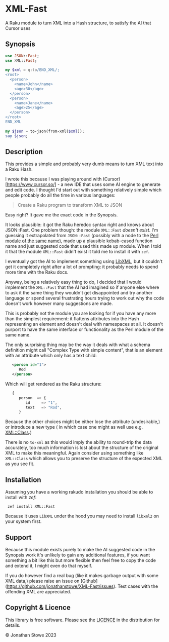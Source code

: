 # XML-Fast

A Raku module to turn XML into a Hash structure, to satisfy the AI that Cursor uses

## Synopsis

```raku
use JSON::Fast;
use XML::Fast;
￼
my $xml = q:to/END_XML/;
<root>
  <person>
    <name>John</name>
    <age>30</age>
  </person>
  <person>
    <name>Jane</name>
    <age>25</age>
  </person>
</root>
END_XML
￼
my $json = to-json(from-xml($xml));
say $json;
```

## Description

This provides a simple and probably very dumb means to turn XML text into a Raku Hash.

I wrote this because I was playing around with (Cursor)[https://www.cursor.so/] - a new IDE that uses some AI engine to generate and edit code.  I thought I'd start out with something relatively simple which people probably do all the time in various languages:

> Create a Raku program to transform XML to JSON

Easy right?  It gave me the exact code in the Synopsis.

It looks plausible: it got the Raku heredoc syntax right and knows about JSON::Fast.  One problem though: the module `XML::Fast` *doesn't exist*.  I'm guessing it extrapolated from `JSON::Fast` (possibly with a node to the [Perl module of the same name](https://metacpan.org/pod/XML::Fast)), made up a plausible kebab-cased function name and just suggested code that used this made up module.  When I told it that the module `XML::Fast` didn't exist it told me to install it with `zef`.

I eventually got the AI to implement something using [LibXML](https://libxml-raku.github.io/LibXML-raku/), but it couldn't get  it completely right after a lot of prompting: it probably needs to spend more time with the Raku docs.

Anyway, being a relatively easy thing to do, I decided that I would implement the `XML::Fast` that the AI had imagined so if anyone else where to ask it the same thing they wouldn't get disappointed and try another language or spend several frustrating hours trying to work out why the code doesn't work however many suggestions are made.

This is probably not the module you are looking for if you have any more than the simplest requirement: it flattens attributes into the Hash representing an element and doesn't deal with namespaces at all.  It doesn't purport to have the same interface or functionality as the Perl module of the same name.

The only surprising thing may be the way it deals with what a schema definition might call "Complex Type with simple content", that is an element with an attribute which only has a text child:

```xml
   <person id="1">
      Rod
   </person>
```

Which will get rendered as the Raku structure:

```raku
   {
      person  => {
         id     => "1",
         text   => "Rod",
      }
```

Because the other choices might be either lose the attribute (undesirable,) or introduce a new type ( in which case one might as well use e.g. [XML::Class](https://github.com/jonathanstowe/XML-Class).)

There is no `to-xml` as this would imply the ability to round-trip the data accurately, too much information is lost about the structure of the original XML to make this meaningful. Again consider using something like `XML::Class` which allows you to preserve the structure of the expected XML as you see fit.


## Installation

Assuming you have a working rakudo installation you should be able to install with *zef*:


     zef install XML::Fast

Because it uses `LibXML` under the hood you may need to install `libxml2` on your system first.

## Support

Because this module exists purely to make the AI suggested code in the Synopsis work it's unlikely to gain any additional features, if you want something a bit like this but more flexible then feel free to copy the code and extend it, I might even do that myself.

If you do however find a real bug (like it makes garbage output with some XML data,) please raise an issue on ]Github](https://github.com/jonathanstowe/XML-Fast/issues).  Test cases with the offending XML are appreciated.

## Copyright & Licence

This library is free software.  Please see the [LICENCE](LICENCE) in the distribution for details.

© Jonathan Stowe  2023
